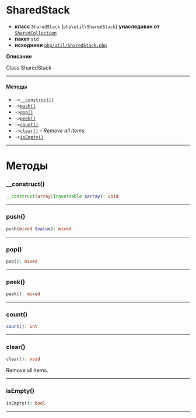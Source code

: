# SharedStack

- **класс** `SharedStack` (`php\util\SharedStack`) **унаследован от** [`SharedCollection`](https://github.com/jphp-compiler/jphp/blob/master/jphp-runtime/api-docs/classes/php/util/SharedCollection.ru.md)
- **пакет** `std`
- **исходники** [`php/util/SharedStack.php`](./src/main/resources/JPHP-INF/sdk/php/util/SharedStack.php)

**Описание**

Class SharedStack

---

#### Методы

- `->`[`__construct()`](#method-__construct)
- `->`[`push()`](#method-push)
- `->`[`pop()`](#method-pop)
- `->`[`peek()`](#method-peek)
- `->`[`count()`](#method-count)
- `->`[`clear()`](#method-clear) - _Remove all items._
- `->`[`isEmpty()`](#method-isempty)

---
# Методы

<a name="method-__construct"></a>

### __construct()
```php
__construct(array|Traversable $array): void
```

---

<a name="method-push"></a>

### push()
```php
push(mixed $value): mixed
```

---

<a name="method-pop"></a>

### pop()
```php
pop(): mixed
```

---

<a name="method-peek"></a>

### peek()
```php
peek(): mixed
```

---

<a name="method-count"></a>

### count()
```php
count(): int
```

---

<a name="method-clear"></a>

### clear()
```php
clear(): void
```
Remove all items.

---

<a name="method-isempty"></a>

### isEmpty()
```php
isEmpty(): bool
```

---
